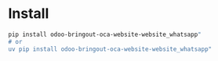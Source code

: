 # Install

```bash
pip install odoo-bringout-oca-website-website_whatsapp"
# or
uv pip install odoo-bringout-oca-website-website_whatsapp"
```
